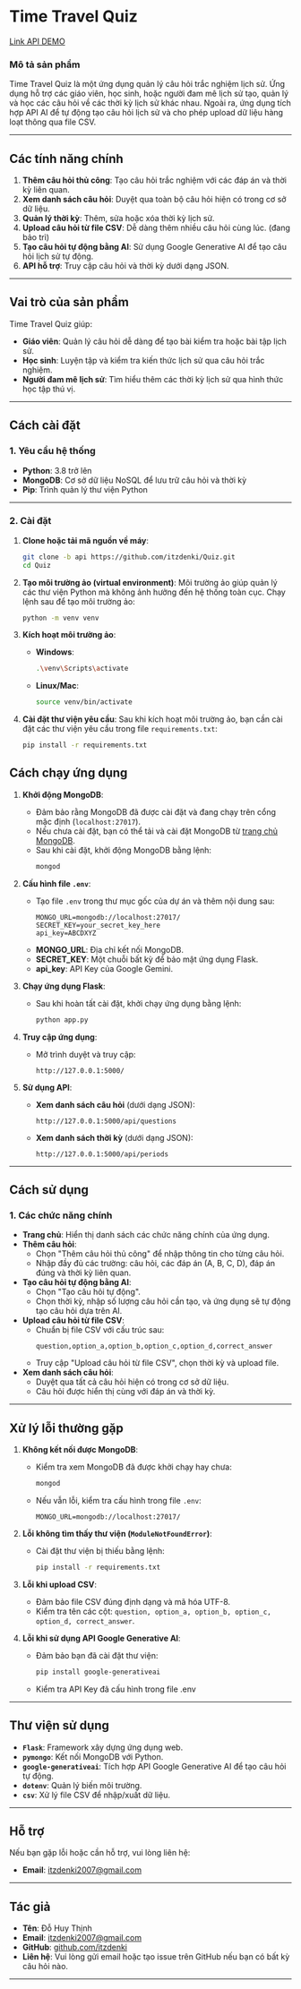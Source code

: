 # **Time Travel Quiz**

[Link API DEMO](https://api.itzdenki.io.vn)

### **Mô tả sản phẩm**
Time Travel Quiz là một ứng dụng quản lý câu hỏi trắc nghiệm lịch sử. Ứng dụng hỗ trợ các giáo viên, học sinh, hoặc người đam mê lịch sử tạo, quản lý và học các câu hỏi về các thời kỳ lịch sử khác nhau. Ngoài ra, ứng dụng tích hợp API AI để tự động tạo câu hỏi lịch sử và cho phép upload dữ liệu hàng loạt thông qua file CSV.

---

## **Các tính năng chính**
1. **Thêm câu hỏi thủ công**: Tạo câu hỏi trắc nghiệm với các đáp án và thời kỳ liên quan.
2. **Xem danh sách câu hỏi**: Duyệt qua toàn bộ câu hỏi hiện có trong cơ sở dữ liệu.
3. **Quản lý thời kỳ**: Thêm, sửa hoặc xóa thời kỳ lịch sử.
4. **Upload câu hỏi từ file CSV**: Dễ dàng thêm nhiều câu hỏi cùng lúc. (đang bảo trì)
5. **Tạo câu hỏi tự động bằng AI**: Sử dụng Google Generative AI để tạo câu hỏi lịch sử tự động.
6. **API hỗ trợ**: Truy cập câu hỏi và thời kỳ dưới dạng JSON.

---

## **Vai trò của sản phẩm**
Time Travel Quiz giúp:
- **Giáo viên**: Quản lý câu hỏi dễ dàng để tạo bài kiểm tra hoặc bài tập lịch sử.
- **Học sinh**: Luyện tập và kiểm tra kiến thức lịch sử qua câu hỏi trắc nghiệm.
- **Người đam mê lịch sử**: Tìm hiểu thêm các thời kỳ lịch sử qua hình thức học tập thú vị.

---

## **Cách cài đặt**

### **1. Yêu cầu hệ thống**
- **Python**: 3.8 trở lên
- **MongoDB**: Cơ sở dữ liệu NoSQL để lưu trữ câu hỏi và thời kỳ
- **Pip**: Trình quản lý thư viện Python

---

### **2. Cài đặt**
1. **Clone hoặc tải mã nguồn về máy**:
   ```bash
   git clone -b api https://github.com/itzdenki/Quiz.git
   cd Quiz
   ```

2. **Tạo môi trường ảo (virtual environment)**:
   Môi trường ảo giúp quản lý các thư viện Python mà không ảnh hưởng đến hệ thống toàn cục. Chạy lệnh sau để tạo môi trường ảo:

   ```bash
   python -m venv venv
   ```

3. **Kích hoạt môi trường ảo**:
   - **Windows**:
     ```bash
     .\venv\Scripts\activate
     ```
   - **Linux/Mac**:
     ```bash
     source venv/bin/activate
     ```

4. **Cài đặt thư viện yêu cầu**:
   Sau khi kích hoạt môi trường ảo, bạn cần cài đặt các thư viện yêu cầu trong file `requirements.txt`:
   ```bash
   pip install -r requirements.txt
   ```


## **Cách chạy ứng dụng**

1. **Khởi động MongoDB**:
   - Đảm bảo rằng MongoDB đã được cài đặt và đang chạy trên cổng mặc định (`localhost:27017`).
   - Nếu chưa cài đặt, bạn có thể tải và cài đặt MongoDB từ [trang chủ MongoDB](https://www.mongodb.com/try/download/community).
   - Sau khi cài đặt, khởi động MongoDB bằng lệnh:
     ```bash
     mongod
     ```

2. **Cấu hình file `.env`**:
   - Tạo file `.env` trong thư mục gốc của dự án và thêm nội dung sau:
     ```
     MONGO_URL=mongodb://localhost:27017/
     SECRET_KEY=your_secret_key_here
     api_key=ABCDXYZ
     ```
   - **MONGO_URL**: Địa chỉ kết nối MongoDB.
   - **SECRET_KEY**: Một chuỗi bất kỳ để bảo mật ứng dụng Flask.
   - **api_key**: API Key của Google Gemini.

3. **Chạy ứng dụng Flask**:
   - Sau khi hoàn tất cài đặt, khởi chạy ứng dụng bằng lệnh:
     ```bash
     python app.py
     ```

4. **Truy cập ứng dụng**:
   - Mở trình duyệt và truy cập:
     ```
     http://127.0.0.1:5000/
     ```

5. **Sử dụng API**:
   - **Xem danh sách câu hỏi** (dưới dạng JSON):
     ```
     http://127.0.0.1:5000/api/questions
     ```
   - **Xem danh sách thời kỳ** (dưới dạng JSON):
     ```
     http://127.0.0.1:5000/api/periods
     ```

---

## **Cách sử dụng**

### **1. Các chức năng chính**
- **Trang chủ**: Hiển thị danh sách các chức năng chính của ứng dụng.
- **Thêm câu hỏi**:
  - Chọn "Thêm câu hỏi thủ công" để nhập thông tin cho từng câu hỏi.
  - Nhập đầy đủ các trường: câu hỏi, các đáp án (A, B, C, D), đáp án đúng và thời kỳ liên quan.
- **Tạo câu hỏi tự động bằng AI**:
  - Chọn "Tạo câu hỏi tự động".
  - Chọn thời kỳ, nhập số lượng câu hỏi cần tạo, và ứng dụng sẽ tự động tạo câu hỏi dựa trên AI.
- **Upload câu hỏi từ file CSV**:
  - Chuẩn bị file CSV với cấu trúc sau:
    ```
    question,option_a,option_b,option_c,option_d,correct_answer
    ```
  - Truy cập "Upload câu hỏi từ file CSV", chọn thời kỳ và upload file.
- **Xem danh sách câu hỏi**:
  - Duyệt qua tất cả câu hỏi hiện có trong cơ sở dữ liệu.
  - Câu hỏi được hiển thị cùng với đáp án và thời kỳ.

---

## **Xử lý lỗi thường gặp**

1. **Không kết nối được MongoDB**:
   - Kiểm tra xem MongoDB đã được khởi chạy hay chưa:
     ```bash
     mongod
     ```
   - Nếu vẫn lỗi, kiểm tra cấu hình trong file `.env`:
     ```
     MONGO_URL=mongodb://localhost:27017/
     ```

2. **Lỗi không tìm thấy thư viện (`ModuleNotFoundError`)**:
   - Cài đặt thư viện bị thiếu bằng lệnh:
     ```bash
     pip install -r requirements.txt
     ```

3. **Lỗi khi upload CSV**:
   - Đảm bảo file CSV đúng định dạng và mã hóa UTF-8.
   - Kiểm tra tên các cột: `question, option_a, option_b, option_c, option_d, correct_answer`.

4. **Lỗi khi sử dụng API Google Generative AI**:
   - Đảm bảo bạn đã cài đặt thư viện:
     ```bash
     pip install google-generativeai
     ```
   - Kiểm tra API Key đã cấu hình trong file .env

---

## **Thư viện sử dụng**
- **`Flask`**: Framework xây dựng ứng dụng web.
- **`pymongo`**: Kết nối MongoDB với Python.
- **`google-generativeai`**: Tích hợp API Google Generative AI để tạo câu hỏi tự động.
- **`dotenv`**: Quản lý biến môi trường.
- **`csv`**: Xử lý file CSV để nhập/xuất dữ liệu.

---

## **Hỗ trợ**

Nếu bạn gặp lỗi hoặc cần hỗ trợ, vui lòng liên hệ:
- **Email**: itzdenki2007@gmail.com
---

## **Tác giả**
- **Tên**: Đỗ Huy Thịnh
- **Email**: itzdenki2007@gmail.com
- **GitHub**: [github.com/itzdenki](https://github.com/itzdenki)
- **Liên hệ**: Vui lòng gửi email hoặc tạo issue trên GitHub nếu bạn có bất kỳ câu hỏi nào.

---
